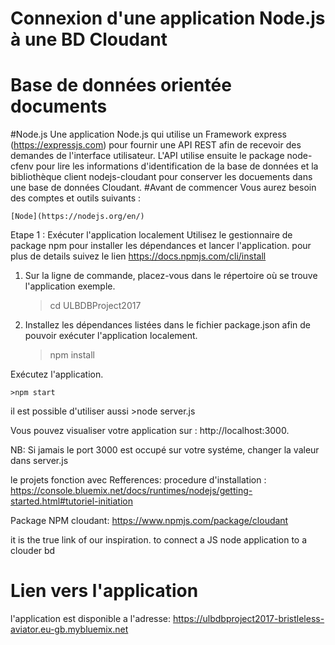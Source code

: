 # Connexion d'une application Node.js à une BD Cloudant

# Base de données orientée documents

#Node.js
Une application Node.js qui utilise un Framework express (https://expressjs.com) pour fournir une API REST afin
de recevoir des demandes de l'interface utilisateur. L'API utilise ensuite le  package 
node-cfenv 
	pour lire les informations d'identification de la base de données et la  bibliothèque 
client nodejs-cloudant
 pour conserver les docuements dans une base de données Cloudant. 
#Avant de commencer
Vous aurez besoin des comptes et outils suivants :
     
	[Node](https://nodejs.org/en/)

	
Etape 1 : Exécuter l'application localement
Utilisez le gestionnaire de package npm pour installer les dépendances et lancer l'application.
pour plus de details suivez le lien https://docs.npmjs.com/cli/install

1) Sur la ligne de commande, placez-vous dans le répertoire où se trouve l'application exemple.

	>cd ULBDBProject2017
	
2) Installez les dépendances listées dans le fichier package.json  afin de pouvoir exécuter l'application localement.

	>npm install

Exécutez l'application.

	>npm start

il est possible d'utiliser aussi 
	>node server.js

Vous pouvez visualiser votre application sur : http://localhost:3000.

NB: Si jamais le port 3000 est occupé sur votre systéme, changer la valeur dans server.js

le projets fonction avec
Refferences:
procedure d'installation : https://console.bluemix.net/docs/runtimes/nodejs/getting-started.html#tutoriel-initiation

Package NPM cloudant: https://www.npmjs.com/package/cloudant
 
 
 
 it is the true link of our inspiration.
to connect a JS node application to a clouder bd



# Lien vers l'application

l'application est disponible a l'adresse: https://ulbdbproject2017-bristleless-aviator.eu-gb.mybluemix.net
